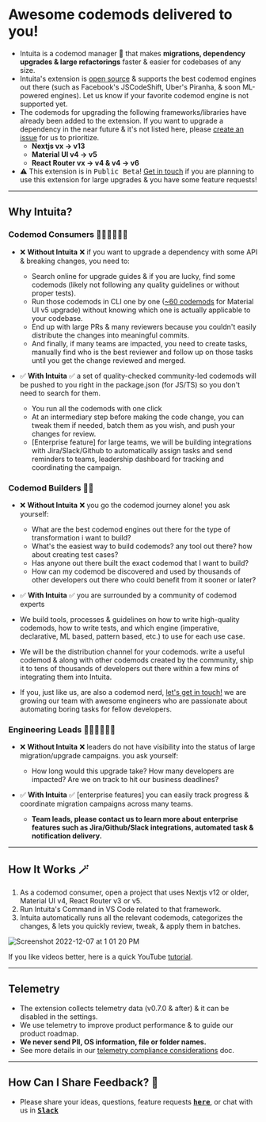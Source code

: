 # Awesome codemods delivered to you!

- Intuita is a codemod manager 🤖 that makes **migrations, dependency upgrades & large refactorings** faster & easier for codebases of any size.
- Intuita's extension is [open source](https://github.com/intuita-inc/intuita-vscode-extension) & supports the best codemod engines out there (such as Facebook's JSCodeShift, Uber's Piranha, & soon ML-powered engines). Let us know if your favorite codemod engine is not supported yet.
- The codemods for upgrading the following frameworks/libraries have already been added to the extension. If you want to upgrade a dependency in the near future & it's not listed here, please [create an issue](https://github.com/intuita-inc/intuita-vscode-extension/issues/new) for us to prioritize.
  - **Nextjs vx → v13**  
  - **Material UI v4 → v5** 
  - **React Router vx → v4 & v4 → v6** 
- ⚠️ This extension is in <kbd>Public Beta</kbd>! [Get in touch](https://join.slack.com/t/intuita-inc/shared_invite/zt-1bjj5exxi-95yPfWi71HcO2p_sS5L2wA) if you are planning to use this extension for large upgrades & you have some feature requests!


---

## Why Intuita?

### Codemod Consumers 🧑🏾‍💻👩🏻‍💻
- ❌ **Without Intuita** ❌ if you want to upgrade a dependency with some API & breaking changes, you need to:
  - Search online for upgrade guides & if you are lucky, find some codemods (likely not following any quality guidelines or without proper tests).
  - Run those codemods in CLI one by one ([~60 codemods](https://github.com/mui/material-ui/tree/master/packages/mui-codemod/src/v5.0.0) for Material UI v5 upgrade) without knowing which one is actually applicable to your codebase.
  - End up with large PRs & many reviewers because you couldn't easily distribute the changes into meaningful commits.
  - And finally, if many teams are impacted, you need to create tasks, manually find who is the best reviewer and follow up on those tasks until you get the change reviewed and merged.

- ✅ **With Intuita** ✅ a set of quality-checked community-led codemods will be pushed to you right in the package.json (for JS/TS) so you don't need to search for them. 
  - You run all the codemods with one click
  - At an intermediary step before making the code change, you can tweak them if needed, batch them as you wish, and push your changes for review.
  - [Enterprise feature] for large teams, we will be building integrations with Jira/Slack/Github to automatically assign tasks and send reminders to teams, leadership dashboard for tracking and coordinating the campaign.

### Codemod Builders 🥷🏼
- ❌ **Without Intuita** ❌ you go the codemod journey alone! you ask yourself:
  - What are the best codemod engines out there for the type of transformation i want to build?
  - What's the easiest way to build codemods? any tool out there? how about creating test cases?
  - Has anyone out there built the exact codemod that I want to build?
  - How can my codemod be discovered and used by thousands of other developers out there who could benefit from it sooner or later?
 
 - ✅ **With Intuita** ✅ you are surrounded by a community of codemod experts
  - We build tools, processes & guidelines on how to write high-quality codemods, how to write tests, and which engine (imperative, declarative, ML based, pattern based, etc.) to use for each use case. 
  - We will be the distribution channel for your codemods. write a useful codemod & along with other codemods created by the community, ship it to tens of thousands of developers out there within a few mins of integrating them into Intuita. 
  - If you, just like us, are also a codemod nerd, [let's get in touch!](https://join.slack.com/t/intuita-inc/shared_invite/zt-1bjj5exxi-95yPfWi71HcO2p_sS5L2wA) we are growing our team with awesome engineers who are passionate about automating boring tasks for fellow developers.


### Engineering Leads 👩🏾‍💼👨🏻‍💼
- ❌ **Without Intuita** ❌ leaders do not have visibility into the status of large migration/upgrade campaigns. you ask yourself:
  - How long would this upgrade take? How many developers are impacted? Are we on track to hit our business deadlines?

- ✅ **With Intuita** ✅ [enterprise features] you can easily track progress & coordinate migration campaigns across many teams.
  - **Team leads, please contact us to learn more about enterprise features such as Jira/Github/Slack integrations, automated task & notification delivery.**

---

## How It Works 🪄

1. As a codemod consumer, open a project that uses Nextjs v12 or older, Material UI v4, React Router v3 or v5.
2. Run Intuita's Command in VS Code related to that framework.
3. Intuita automatically runs all the relevant codemods, categorizes the changes, & lets you quickly review, tweak, & apply them in batches.

![Screenshot 2022-12-07 at 1 01 20 PM](https://user-images.githubusercontent.com/78109534/206294943-1dc51334-15d5-4a5f-8b9c-a701cab0ccca.png)

If you like videos better, here is a quick YouTube [tutorial](https://www.youtube.com/watch?v=pEGdu-cpu5k).

---
## Telemetry
- The extension collects telemetry data (v0.7.0 & after) & it can be disabled in the settings.
- We use telemetry to improve product performance & to guide our product roadmap.
- **We never send PII, OS information, file or folder names.**  
- See more details in our [telemetry compliance considerations](https://intuita.quip.com/ntdTAusXcdUJ/Telemetry-Compliance) doc.

---
## How Can I Share Feedback? 🎁

- Please share your ideas, questions, feature requests <kbd>[**here**](https://feedback.intuita.io/feature-requests)</kbd>, or chat with us in <kbd>[**Slack**](https://join.slack.com/t/intuita-inc/shared_invite/zt-1bjj5exxi-95yPfWi71HcO2p_sS5L2wA)</kbd>
<br>  
</br>
